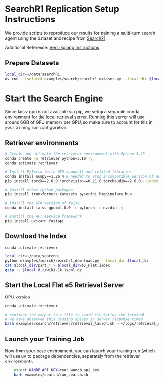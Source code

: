 # SearchR1 Replication Setup Instructions 

We provide scripts to reproduce our results for training a multi-turn search agent using the dataset and recipe from [SearchR1](https://raw.githubusercontent.com/PeterGriffinJin/Search-R1/refs/heads/main/docs/retriever.md).

Additional Reference: [Verl+Sglang Instructions](https://github.com/zhaochenyang20/Awesome-ML-SYS-Tutorial/blob/main/rlhf/verl/multi-turn/tool_examples/verl-multiturn-searchR1-like.md). 

## Prepare Datasets 
```bash
local_dir=~/data/searchR1
uv run --isolated examples/search/searchr1_dataset.py --local_dir $local_dir
```

# Start the Search Engine
Since faiss-gpu is not available via pip, we setup a separate conda environment for the local retrieval server. Running this server will use around 6GB of GPU memory per GPU, so make sure to account for this in your training run configuration.

## Retriever environments 
```bash
# Create and activate the retriever environment with Python 3.10
conda create -n retriever python=3.10 -y
conda activate retriever

# Install PyTorch (with GPU support) and related libraries
conda install numpy==1.26.4 # needed to stop incompatible version of numpy from being installed via pip
pip install torch==2.6.0 torchvision==0.21.0 torchaudio==2.6.0 --index-url https://download.pytorch.org/whl/cu124

# Install other Python packages
pip install transformers datasets pyserini huggingface_hub

# Install the GPU version of faiss
conda install faiss-gpu==1.8.0 -c pytorch -c nvidia -y

# Install the API service framework
pip install uvicorn fastapi
```

## Download the Index
```bash
conda activate retriever

local_dir=~/data/searchR1
python examples/search/searchr1_download.py --local_dir $local_dir
cat $local_dir/part_* > $local_dir/e5_Flat.index
gzip -d $local_dir/wiki-18.jsonl.gz
```

## Start the Local Flat e5 Retrieval Server 

GPU version 
```bash
conda activate retriever

# redirect the output to a file to avoid cluttering the terminal
# we have observed this causing spikes in server response times
bash examples/search/retriever/retrieval_launch.sh > ~/logs/retrieval_server.log 
```

## Launch your Training Job
Now from your base environment, you can launch your training run (which will use uv to package dependencies, separately from the retriever environment).

```bash
    export WANDB_API_KEY=your_wandb_api_key
    bash examples/search/run_search.sh
```
